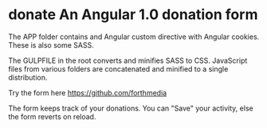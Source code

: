 # donate An Angular 1.0 donation form

The APP folder contains and Angular custom directive with Angular cookies. These is also some SASS.

The GULPFILE in the root converts and minifies SASS to CSS. JavaScript files from various folders are concatenated and minified to a single distribution.

Try the form here https://github.com/forthmedia

The form keeps track of your donations. You can "Save" your activity, else the form reverts on reload.
